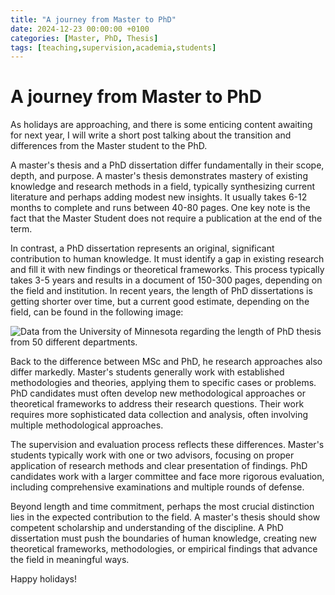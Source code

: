 ```yaml
---
title: "A journey from Master to PhD"
date: 2024-12-23 00:00:00 +0100
categories: [Master, PhD, Thesis]
tags: [teaching,supervision,academia,students]
---
```


# A journey from Master to PhD

As holidays are approaching, and there is some enticing content awaiting for next year, I will write a short post talking about the transition and differences from the Master student to the PhD. 

A master's thesis and a PhD dissertation differ fundamentally in their scope, depth, and purpose. A master's thesis demonstrates mastery of existing knowledge and research methods in a field, typically synthesizing current literature and perhaps adding modest new insights. It usually takes 6-12 months to complete and runs between 40-80 pages. One key note is the fact that the Master Student does not require a publication at the end of the term.

In contrast, a PhD dissertation represents an original, significant contribution to human knowledge. It must identify a gap in existing research and fill it with new findings or theoretical frameworks. This process typically takes 3-5 years and results in a document of 150-300 pages, depending on the field and institution. In recent years, the length of PhD dissertations is getting shorter over time, but a current good estimate, depending on the field, can be found in the following image: 

![Data from the University of Minnesota regarding the length of PhD thesis from 50 different departments.](/assets/lib/averagedissertationlengths.png)

Back to the difference between MSc and PhD, he research approaches also differ markedly. Master's students generally work with established methodologies and theories, applying them to specific cases or problems. PhD candidates must often develop new methodological approaches or theoretical frameworks to address their research questions. Their work requires more sophisticated data collection and analysis, often involving multiple methodological approaches.

The supervision and evaluation process reflects these differences. Master's students typically work with one or two advisors, focusing on proper application of research methods and clear presentation of findings. PhD candidates work with a larger committee and face more rigorous evaluation, including comprehensive examinations and multiple rounds of defense.

Beyond length and time commitment, perhaps the most crucial distinction lies in the expected contribution to the field. A master's thesis should show competent scholarship and understanding of the discipline. A PhD dissertation must push the boundaries of human knowledge, creating new theoretical frameworks, methodologies, or empirical findings that advance the field in meaningful ways.

Happy holidays!